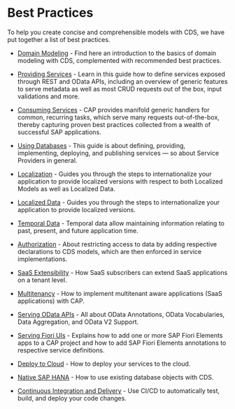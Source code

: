 <!-- loioe4a7559baf9f4e4394302442745edcd9 -->

# Best Practices

To help you create concise and comprehensible models with CDS, we have put together a list of best practices.

-   [Domain Modeling](https://cap.cloud.sap/docs/guides/domain-modeling) - Find here an introduction to the basics of domain modeling with CDS, complemented with recommended best practices.

-   [Providing Services](https://cap.cloud.sap/docs/guides/providing-services) - Learn in this guide how to define services exposed through REST and OData APIs, including an overview of generic features to serve metadata as well as most CRUD requests out of the box, input validations and more.

-   [Consuming Services](https://cap.cloud.sap/docs/guides/using-services) - CAP provides manifold generic handlers for common, recurring tasks, which serve many requests out-of-the-box, thereby capturing proven best practices collected from a wealth of successful SAP applications.

-   [Using Databases](https://cap.cloud.sap/docs/guides/databases) - This guide is about defining, providing, implementing, deploying, and publishing services — so about Service Providers in general.

-   [Localization](https://cap.cloud.sap/docs/guides/i18n) - Guides you through the steps to internationalize your application to provide localized versions with respect to both Localized Models as well as Localized Data.

-   [Localized Data](https://cap.cloud.sap/docs/guides/localized-data) - Guides you through the steps to internationalize your application to provide localized versions.

-   [Temporal Data](https://cap.cloud.sap/docs/guides/temporal-data) - Temporal data allow maintaining information relating to past, present, and future application time.

-   [Authorization](https://cap.cloud.sap/docs/guides/authorization) - About restricting access to data by adding respective declarations to CDS models, which are then enforced in service implementations.

-   [SaaS Extensibility](https://cap.cloud.sap/docs/guides/extensibility/) - How SaaS subscribers can extend SaaS applications on a tenant level.

-   [Multitenancy](https://cap.cloud.sap/docs/guides/multitenancy/) - How to implement multitenant aware applications \(SaaS applications\) with CAP.

-   [Serving OData APIs](https://cap.cloud.sap/docs/advanced/odata) - All about OData Annotations, OData Vocabularies, Data Aggregation, and OData V2 Support.

-   [Serving Fiori UIs](https://cap.cloud.sap/docs/advanced/fiori) - Explains how to add one or more SAP Fiori Elements apps to a CAP project and how to add SAP Fiori Elements annotations to respective service definitions.

-   [Deploy to Cloud](https://cap.cloud.sap/docs/guides/deployment/) - How to deploy your services to the cloud.

-   [Native SAP HANA](https://cap.cloud.sap/docs/guides/databases-hana) - How to use existing database objects with CDS.

-   [Continuous Integration and Delivery](continuous-integration-and-delivery-fdead30.md#loiofdead30953d24c0ca75768e2c3bcdd2c) - Use CI/CD to automatically test, build, and deploy your code changes.


